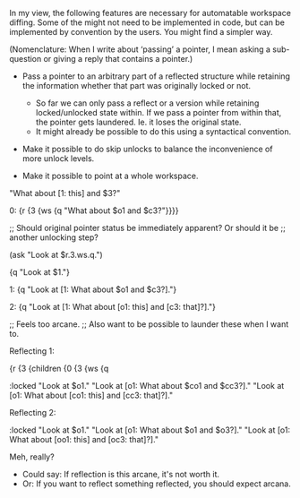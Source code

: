 In my view, the following features are necessary for automatable workspace
diffing. Some of the might not need to be implemented in code, but can be
implemented by convention by the users. You might find a simpler way.

(Nomenclature: When I write about ‘passing’ a pointer, I mean asking a
sub-question or giving a reply that contains a pointer.)

- Pass a pointer to an arbitrary part of a reflected structure while retaining
  the information whether that part was originally locked or not.
  - So far we can only pass a reflect or a version while retaining
    locked/unlocked state within. If we pass a pointer from within that, the
    pointer gets laundered. Ie. it loses the original state.
  - It might already be possible to do this using a syntactical convention.

- Make it possible to do skip unlocks to balance the inconvenience of more
  unlock levels.

- Make it possible to point at a whole workspace.

"What about [1: this] and $3?"

0: {r {3 {ws {q "What about $o1 and $c3?"}}}}

;; Should original pointer status be immediately apparent? Or should it be
;; another unlocking step?

(ask "Look at $r.3.ws.q.")

{q "Look at $1."}

1: {q "Look at [1: What about $o1 and $c3?]."}

2: {q "Look at [1: What about [o1: this] and [c3: that]?]."}

;; Feels too arcane.
;; Also want to be possible to launder these when I want to.

Reflecting 1:

{r {3 {children {0 {3 {ws {q

:locked
"Look at $o1."
"Look at [o1: What about $co1 and $cc3?]."
"Look at [o1: What about [co1: this] and [cc3: that]?]."

Reflecting 2:

:locked
"Look at $o1."
"Look at [o1: What about $o1 and $o3?]."
"Look at [o1: What about [oo1: this] and [oc3: that]?]."

Meh, really?
- Could say: If reflection is this arcane, it's not worth it.
- Or: If you want to reflect something reflected, you should expect arcana.

